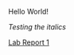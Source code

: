 Hello World!  


_Testing the italics_

[Lab Report 1](https://Ivan-R-BS.github.io/cse15l-lab-reports/lab-report-1-week-2.html)

